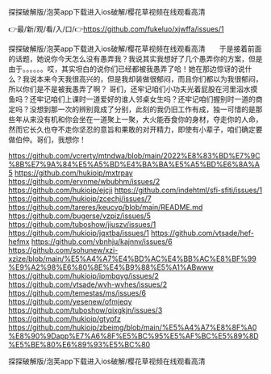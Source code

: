 探探破解版/泡芙app下载进入ios破解/樱花草视频在线观看高清

👉最/新/观/看/入/口/👉https://github.com/fukeluo/xjwffa/issues/1

探探破解版/泡芙app下载进入ios破解/樱花草视频在线观看高清　　于是接着前面的话题，她说你今天怎么没有愚弄我？我说其实我想好了几个愚弄你的方案，但是由于。。。。。。哎，其实坦白的说你们已经都被我愚弄了哈！她在那边惊讶的说什么？我说本来今天我很高兴的，但是我却装做很郁闷，而且你们都以为我很郁闷，所以你们是不是被我愚弄了啊？
哥们，还牢记咱们小功夫光着屁股在河里泅水摸鱼吗？还牢记咱们上课时一道爱好的谁人邻桌女生吗？还牢记咱们握别时一道的商定吗？没想到那一次的辨别竟成了分别，此刻的我仍旧工作有成，独一可惜的是那些年从来没有机和你会坐在一道聚上一聚，大火能吞食你的身材，夺走你的人命，然而它长久也夺不走你坚忍的意旨和果敢的对开精力，即使有小辈子，咱们确定要做伯仲。哥们，我想你！


https://github.com/vcrerty/mtndwa/blob/main/2022%E8%83%BD%E7%9C%8B%E7%9A%84%E5%A5%BD%E4%BA%BA%E5%A5%BD%E6%8A%A5
https://github.com/hukioip/mxtrpay
https://github.com/ervnme/wbubhm/issues/2
https://github.com/hukioip/ejcji
https://github.com/indehtml/sfi-sfiti/issues/1
https://github.com/hukioip/zcechj/issues/7
https://github.com/tareres/keucvp/blob/main/README.md
https://github.com/bugerse/vzpiz/issues/5
https://github.com/tuboshow/jiuszv/issues/1
https://github.com/hukioip/jqxtba/issues/1
https://github.com/vtsade/hef-hefmx
https://github.com/vbnhju/kajnnv/issues/6
https://github.com/sohunew/xzi-xzize/blob/main/%E5%A4%A7%E4%BD%AC%E4%BB%AC%E8%BF%99%E9%A2%98%E6%80%8E%E4%B9%88%E5%A1%ABwww
https://github.com/hukioip/ipmbqyg/issues/2
https://github.com/vtsade/wvh-wvhes/issues/2
https://github.com/temestas/ms/issues/6
https://github.com/yesenew/ofmjeqy
https://github.com/tuboshow/qixgkjn/issues/3
https://github.com/hukioip/gtypfz
https://github.com/hukioip/zbeimg/blob/main/%E5%A4%A7%E8%8F%A0%E8%90%9Dapp%E7%A6%8F%E5%BC%95%E5%AF%BC%E5%89%8D%E5%BE%80%E6%89%93%E5%BC%80

探探破解版/泡芙app下载进入ios破解/樱花草视频在线观看高清
